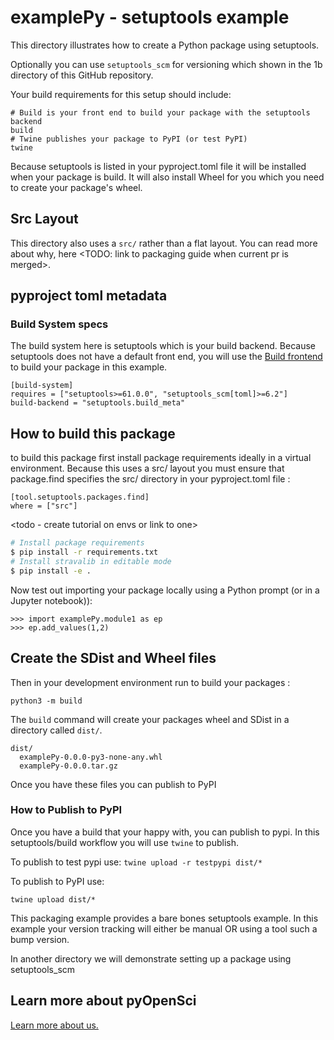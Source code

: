 # examplePy - setuptools example

This directory illustrates how to create a Python package using setuptools.

Optionally you can use `setuptools_scm` for versioning which shown in the 1b
directory of this GitHub repository.

Your build requirements for this setup should include:

```
# Build is your front end to build your package with the setuptools backend
build
# Twine publishes your package to PyPI (or test PyPI)
twine
```

Because setuptools is listed in your pyproject.toml file it will be installed
when your package is build. It will also install Wheel for you which you need
to create your package's wheel.

## Src Layout

This directory also uses a `src/` rather than a flat layout. You can read more
about why, here <TODO: link to packaging guide when current pr is merged>.

## pyproject toml metadata

### Build System specs

The build system here is setuptools which is your build backend. Because setuptools
does not have a default front end, you will use the [Build frontend](https://pypa-build.readthedocs.io/en/stable/) to build your package in this example.

```
[build-system]
requires = ["setuptools>=61.0.0", "setuptools_scm[toml]>=6.2"]
build-backend = "setuptools.build_meta"
```

## How to build this package

to build this package first install package requirements ideally in a virtual environment. Because this uses a src/ layout you must ensure that package.find
specifies the src/ directory in your pyproject.toml file :

```
[tool.setuptools.packages.find]
where = ["src"]
```

<todo - create tutorial on envs or link to one>

```bash
# Install package requirements
$ pip install -r requirements.txt
# Install stravalib in editable mode
$ pip install -e .
```

Now test out importing your package locally using a Python prompt (or in a
Jupyter notebook)):

```
>>> import examplePy.module1 as ep
>>> ep.add_values(1,2)
```

## Create the SDist and Wheel files

Then in your development environment run to build your packages :

```
python3 -m build
```

The `build` command will create your packages wheel and SDist in a directory
called `dist/`.

```
dist/
  examplePy-0.0.0-py3-none-any.whl
  examplePy-0.0.0.tar.gz
```

Once you have these files you can publish to PyPI

### How to Publish to PyPI

Once you have a build that your happy with, you can publish to pypi.
In this setuptools/build workflow you will use `twine` to publish.

To publish to test pypi use:
`twine upload -r testpypi dist/* `

To publish to PyPI use:

`twine upload dist/*`

This packaging example provides a bare bones setuptools example. In this example
your version tracking will either be manual OR using a tool such a bump version.

In another directory we will demonstrate setting up a package using setuptools_scm

## Learn more about pyOpenSci

[Learn more about us. ](https://www.pyopensci.org)
